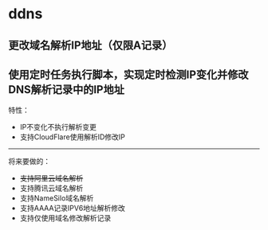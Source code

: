 # ddns
更改域名解析IP地址（仅限A记录）
---  
使用定时任务执行脚本，实现定时检测IP变化并修改DNS解析记录中的IP地址
---
特性：
- IP不变化不执行解析变更
- 支持CloudFlare使用解析ID修改IP
---
将来要做的：
- ~~支持阿里云域名解析~~
- 支持腾讯云域名解析
- 支持NameSilo域名解析
- 支持AAAA记录IPV6地址解析修改
- 支持仅使用域名修改解析记录